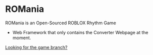 # ROMania
ROMania is an Open-Sourced ROBLOX Rhythm Game

* Web Framework that only contains the Converter Webpage at the moment.

<a href="https://github.com/RenderingByte/ROMania">Looking for the game branch?</a>
